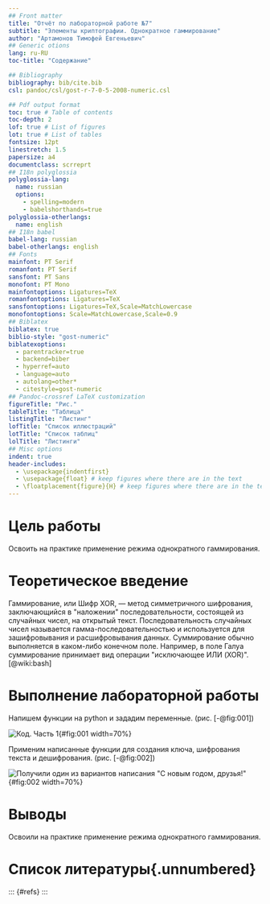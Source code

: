 ```yaml
---
## Front matter
title: "Отчёт по лабораторной работе №7"
subtitle: "Элементы криптографии. Однократное гаммирование"
author: "Артамонов Тимофей Евгеньевич"
## Generic otions
lang: ru-RU
toc-title: "Содержание"

## Bibliography
bibliography: bib/cite.bib
csl: pandoc/csl/gost-r-7-0-5-2008-numeric.csl

## Pdf output format
toc: true # Table of contents
toc-depth: 2
lof: true # List of figures
lot: true # List of tables
fontsize: 12pt
linestretch: 1.5
papersize: a4
documentclass: scrreprt
## I18n polyglossia
polyglossia-lang:
  name: russian
  options:
	- spelling=modern
	- babelshorthands=true
polyglossia-otherlangs:
  name: english
## I18n babel
babel-lang: russian
babel-otherlangs: english
## Fonts
mainfont: PT Serif
romanfont: PT Serif
sansfont: PT Sans
monofont: PT Mono
mainfontoptions: Ligatures=TeX
romanfontoptions: Ligatures=TeX
sansfontoptions: Ligatures=TeX,Scale=MatchLowercase
monofontoptions: Scale=MatchLowercase,Scale=0.9
## Biblatex
biblatex: true
biblio-style: "gost-numeric"
biblatexoptions:
  - parentracker=true
  - backend=biber
  - hyperref=auto
  - language=auto
  - autolang=other*
  - citestyle=gost-numeric
## Pandoc-crossref LaTeX customization
figureTitle: "Рис."
tableTitle: "Таблица"
listingTitle: "Листинг"
lofTitle: "Список иллюстраций"
lotTitle: "Список таблиц"
lolTitle: "Листинги"
## Misc options
indent: true
header-includes:
  - \usepackage{indentfirst}
  - \usepackage{float} # keep figures where there are in the text
  - \floatplacement{figure}{H} # keep figures where there are in the text
---
```


# Цель работы

Освоить на практике применение режима однократного гаммирования.

# Теоретическое введение

Гаммирование, или Шифр XOR, — метод симметричного шифрования, заключающийся в "наложении" последовательности, состоящей из случайных чисел, на открытый текст. 
Последовательность случайных чисел называется гамма-последовательностью и используется для зашифровывания и расшифровывания данных. Суммирование обычно выполняется в каком-либо конечном поле. 
Например, в поле Галуа суммирование принимает вид операции "исключающее ИЛИ (XOR)". [@wiki:bash]

# Выполнение лабораторной работы

Напишем функции на python и зададим переменные. (рис. [-@fig:001])

![Код. Часть 1](image/1.PNG){#fig:001 width=70%}

Применим написанные функции для создания ключа, шифрования текста и дешифрования. (рис. [-@fig:002])

![Получили один из вариантов написания "С новым годом, друзья!"](image/2.PNG){#fig:002 width=70%}

# Выводы

Освоили на практике применение режима однократного гаммирования.

# Список литературы{.unnumbered}

::: {#refs}
:::
